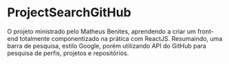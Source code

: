 # ProjectSearchGitHub
O projeto ministrado pelo Matheus Benites, aprendendo a criar um front-end totalmente componentizado na prática com ReactJS. Resumaindo, uma barra de pesquisa, estilo Google, porém utilizando API do GitHub para pesquisa de perfis, projetos e repositórios.
